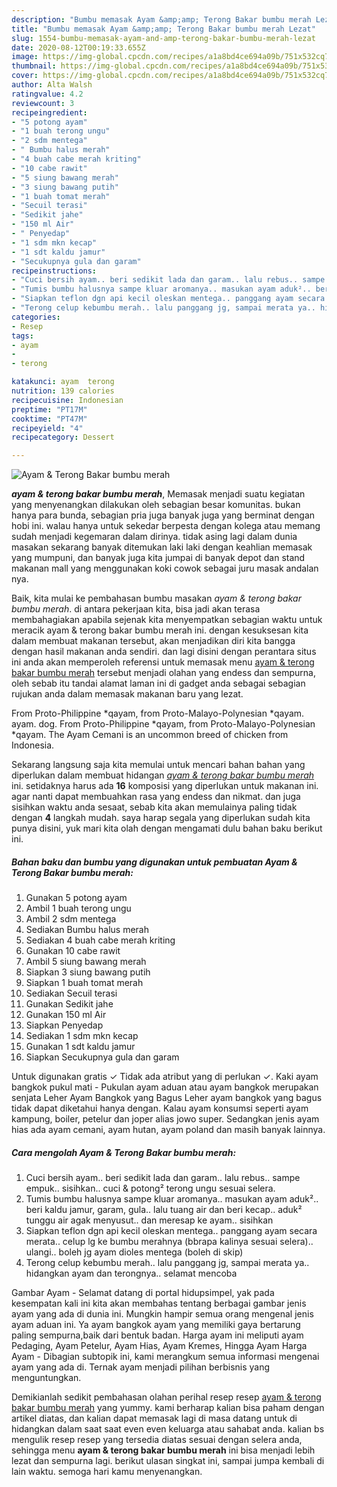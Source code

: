 ```yaml
---
description: "Bumbu memasak Ayam &amp;amp; Terong Bakar bumbu merah Lezat"
title: "Bumbu memasak Ayam &amp;amp; Terong Bakar bumbu merah Lezat"
slug: 1554-bumbu-memasak-ayam-and-amp-terong-bakar-bumbu-merah-lezat
date: 2020-08-12T00:19:33.655Z
image: https://img-global.cpcdn.com/recipes/a1a8bd4ce694a09b/751x532cq70/ayam-terong-bakar-bumbu-merah-foto-resep-utama.jpg
thumbnail: https://img-global.cpcdn.com/recipes/a1a8bd4ce694a09b/751x532cq70/ayam-terong-bakar-bumbu-merah-foto-resep-utama.jpg
cover: https://img-global.cpcdn.com/recipes/a1a8bd4ce694a09b/751x532cq70/ayam-terong-bakar-bumbu-merah-foto-resep-utama.jpg
author: Alta Walsh
ratingvalue: 4.2
reviewcount: 3
recipeingredient:
- "5 potong ayam"
- "1 buah terong ungu"
- "2 sdm mentega"
- " Bumbu halus merah"
- "4 buah cabe merah kriting"
- "10 cabe rawit"
- "5 siung bawang merah"
- "3 siung bawang putih"
- "1 buah tomat merah"
- "Secuil terasi"
- "Sedikit jahe"
- "150 ml Air"
- " Penyedap"
- "1 sdm mkn kecap"
- "1 sdt kaldu jamur"
- "Secukupnya gula dan garam"
recipeinstructions:
- "Cuci bersih ayam.. beri sedikit lada dan garam.. lalu rebus.. sampe empuk.. sisihkan.. cuci &amp; potong² terong ungu sesuai selera."
- "Tumis bumbu halusnya sampe kluar aromanya.. masukan ayam aduk².. beri kaldu jamur, garam, gula.. lalu tuang air dan beri kecap.. aduk² tunggu air agak menyusut.. dan meresap ke ayam.. sisihkan"
- "Siapkan teflon dgn api kecil oleskan mentega.. panggang ayam secara merata.. celup lg ke bumbu merahnya (bbrapa kalinya sesuai selera).. ulangi.. boleh jg ayam dioles mentega (boleh di skip)"
- "Terong celup kebumbu merah.. lalu panggang jg, sampai merata ya.. hidangkan ayam dan terongnya.. selamat mencoba"
categories:
- Resep
tags:
- ayam
- 
- terong

katakunci: ayam  terong 
nutrition: 139 calories
recipecuisine: Indonesian
preptime: "PT17M"
cooktime: "PT47M"
recipeyield: "4"
recipecategory: Dessert

---
```



![Ayam &amp; Terong Bakar bumbu merah](https://img-global.cpcdn.com/recipes/a1a8bd4ce694a09b/751x532cq70/ayam-terong-bakar-bumbu-merah-foto-resep-utama.jpg)

<b><i>ayam &amp; terong bakar bumbu merah</i></b>, Memasak menjadi suatu kegiatan yang menyenangkan dilakukan oleh sebagian besar komunitas. bukan hanya para bunda, sebagian pria juga banyak juga yang berminat dengan hobi ini. walau hanya untuk sekedar berpesta dengan kolega atau memang sudah menjadi kegemaran dalam dirinya. tidak asing lagi dalam dunia masakan sekarang banyak ditemukan laki laki dengan keahlian memasak yang mumpuni, dan banyak juga kita jumpai di banyak depot dan stand makanan mall yang menggunakan koki cowok sebagai juru masak andalan nya.

Baik, kita mulai ke pembahasan bumbu masakan <i>ayam &amp; terong bakar bumbu merah</i>. di antara pekerjaan kita, bisa jadi akan terasa membahagiakan apabila sejenak kita menyempatkan sebagian waktu untuk meracik ayam &amp; terong bakar bumbu merah ini. dengan kesuksesan kita dalam membuat makanan tersebut, akan menjadikan diri kita bangga dengan hasil makanan anda sendiri. dan lagi disini dengan perantara situs ini anda akan memperoleh referensi untuk memasak menu <u>ayam &amp; terong bakar bumbu merah</u> tersebut menjadi olahan yang endess dan sempurna, oleh sebab itu tandai alamat laman ini di gadget anda sebagai sebagian rujukan anda dalam memasak makanan baru yang lezat.

From Proto-Philippine *qayam, from Proto-Malayo-Polynesian *qayam. ayam. dog. From Proto-Philippine *qayam, from Proto-Malayo-Polynesian *qayam. The Ayam Cemani is an uncommon breed of chicken from Indonesia.


Sekarang langsung saja kita memulai untuk mencari bahan bahan yang diperlukan dalam membuat hidangan <u><i>ayam &amp; terong bakar bumbu merah</i></u> ini. setidaknya harus ada <b>16</b> komposisi yang diperlukan untuk makanan ini. agar nanti dapat membuahkan rasa yang endess dan nikmat. dan juga sisihkan waktu anda sesaat, sebab kita akan memulainya paling tidak dengan <b>4</b> langkah mudah. saya harap segala yang diperlukan sudah kita punya disini, yuk mari kita olah dengan mengamati dulu bahan baku berikut ini.

<!--inarticleads1-->

##### Bahan baku dan bumbu yang digunakan untuk pembuatan Ayam &amp; Terong Bakar bumbu merah:

1. Gunakan 5 potong ayam
1. Ambil 1 buah terong ungu
1. Ambil 2 sdm mentega
1. Sediakan  Bumbu halus merah
1. Sediakan 4 buah cabe merah kriting
1. Gunakan 10 cabe rawit
1. Ambil 5 siung bawang merah
1. Siapkan 3 siung bawang putih
1. Siapkan 1 buah tomat merah
1. Sediakan Secuil terasi
1. Gunakan Sedikit jahe
1. Gunakan 150 ml Air
1. Siapkan  Penyedap
1. Sediakan 1 sdm mkn kecap
1. Gunakan 1 sdt kaldu jamur
1. Siapkan Secukupnya gula dan garam


Untuk digunakan gratis ✓ Tidak ada atribut yang di perlukan ✓. Kaki ayam bangkok pukul mati - Pukulan ayam aduan atau ayam bangkok merupakan senjata Leher Ayam Bangkok yang Bagus Leher ayam bangkok yang bagus tidak dapat diketahui hanya dengan. Kalau ayam konsumsi seperti ayam kampung, boiler, petelur dan joper alias jowo super. Sedangkan jenis ayam hias ada ayam cemani, ayam hutan, ayam poland dan masih banyak lainnya. 

<!--inarticleads2-->

##### Cara mengolah Ayam &amp; Terong Bakar bumbu merah:

1. Cuci bersih ayam.. beri sedikit lada dan garam.. lalu rebus.. sampe empuk.. sisihkan.. cuci &amp; potong² terong ungu sesuai selera.
1. Tumis bumbu halusnya sampe kluar aromanya.. masukan ayam aduk².. beri kaldu jamur, garam, gula.. lalu tuang air dan beri kecap.. aduk² tunggu air agak menyusut.. dan meresap ke ayam.. sisihkan
1. Siapkan teflon dgn api kecil oleskan mentega.. panggang ayam secara merata.. celup lg ke bumbu merahnya (bbrapa kalinya sesuai selera).. ulangi.. boleh jg ayam dioles mentega (boleh di skip)
1. Terong celup kebumbu merah.. lalu panggang jg, sampai merata ya.. hidangkan ayam dan terongnya.. selamat mencoba


Gambar Ayam - Selamat datang di portal hidupsimpel, yak pada kesempatan kali ini kita akan membahas tentang berbagai gambar jenis ayam yang ada di dunia ini. Mungkin hampir semua orang mengenal jenis ayam aduan ini. Ya ayam bangkok ayam yang memiliki gaya bertarung paling sempurna,baik dari bentuk badan. Harga ayam ini meliputi ayam Pedaging, Ayam Petelur, Ayam Hias, Ayam Kremes, Hingga Ayam Harga Ayam - Dibagian subtopik ini, kami merangkum semua informasi mengenai ayam yang ada di. Ternak ayam menjadi pilihan berbisnis yang menguntungkan. 

Demikianlah sedikit pembahasan olahan perihal resep resep <u>ayam &amp; terong bakar bumbu merah</u> yang yummy. kami berharap kalian bisa paham dengan artikel diatas, dan kalian dapat memasak lagi di masa datang untuk di hidangkan dalam saat saat even even keluarga atau sahabat anda. kalian bs mengulik resep resep yang tersedia diatas sesuai dengan selera anda, sehingga menu <b>ayam &amp; terong bakar bumbu merah</b> ini bisa menjadi lebih lezat dan sempurna lagi. berikut ulasan singkat ini, sampai jumpa kembali di lain waktu. semoga hari kamu menyenangkan.
